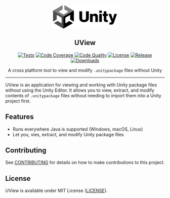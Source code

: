 <div align="center">
  <picture>
    <img alt="UView Logo" src="logo.svg" height="40%" width="40%">
  </picture>
<br>

<h2>UView</h2>

[![Tests](https://img.shields.io/github/actions/workflow/status/habedi/uview/tests.yml?label=tests&style=flat&labelColor=282c34&logo=github)](https://github.com/habedi/uview/actions/workflows/tests.yml)
[![Code Coverage](https://img.shields.io/codecov/c/github/habedi/uview?style=flat&labelColor=282c34&logo=codecov)](https://codecov.io/gh/habedi/uview)
[![Code Quality](https://img.shields.io/codefactor/grade/github/habedi/uview?style=flat&labelColor=282c34&logo=codefactor)](https://www.codefactor.io/repository/github/habedi/uview)
[![License](https://img.shields.io/badge/license-MIT%2FApache--2.0-007ec6?style=flat&labelColor=282c34&logo=open-source-initiative)](https://github.com/habedi/uview)
[![Release](https://img.shields.io/github/release/habedi/uview.svg?style=flat&labelColor=282c34&logo=github)](https://github.com/habedi/uview/releases/latest)
[![Downloads](https://img.shields.io/github/downloads/habedi/uview/total?style=flat&labelColor=282c34&logo=github)](https://github.com/habedi/gogg/releases)

A cross platform tool to view and modify `.unitypackage` files without Unity

</div>

---

UView is an application for viewing and working with Unity package files without using the Unity Editor.
It allows you to view, extract, and modify contents of `.unitypackage` files without needing to import them into a Unity project first.

## Features

- Runs everywhere Java is supported (Windows, macOS, Linux)
- Let you, vies, extract, and modify Unity package files

## Contributing

See [CONTRIBUTING](CONTRIBUTING.md) for details on how to make contributions to this project.

## License

UView is available under MIT License ([LICENSE](LICENSE)).
